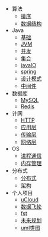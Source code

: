 * 算法
  * [排序](算法/排序.md)
  * [数据结构](算法/数据结构.md)
* Java
  * [基础](Java/基础.md)
  * [JVM](Java/JVM.md)
  * [并发](Java/并发.md)
  * [集合](Java/集合.md)
  * [javaIO](Java/javaIO.md)
  * [spring](Java/spring.md)
  * [设计模式](Java/设计模式.md)
  * [中间件](Java/中间件.md)
* 数据库
  * [MySQL](数据库/MySQL.md)
  * [Redis](数据库/Redis.md)
* 计网
  * [HTTP](计网/HTTP.md)
  * [应用层](计网/应用层.md)
  * [传输层](计网/传输层.md)
  * [网络层](计网/网络层.md)
* OS
  * [进程通信](OS/进程通信.md)
  * [内存管理](OS/内存管理.md)
* 分布式
  * [分布式](分布式/分布式.md)
  * [架构](分布式/架构.md)
* 个人项目
  * [uCloud](个人项目/ucloud.md)
  * [数据飞轮](个人项目/数据飞轮.md)
  * [fst](个人项目/fst.md)
  * [未来规划](个人项目/未来规划.md)
  * [uml类图](个人项目/uml类图.md)